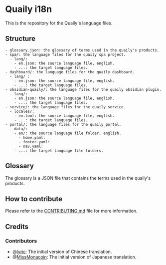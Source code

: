 # Quaily i18n

This is the repository for the Quaily's language files.

## Structure

```
- glossary.json: the glossary of terms used in the quaily's products.
- spa/: the language files for the quaily spa project.
  - lang/:
    - en.json: the source language file, english.
    - ...: the target language files.
- dashboard/: the language files for the quaily dashboard.
  - lang/ :
    - en.json: the source language file, english.
    - ...: the target language files.
- obsidian-quaily/: the language files for the quaily obsidian plugin.
  - lang/:
    - en.json: the source language file, english.
    - ...: the target language files.
- service/: the language files for the quaily service.
  - locales/:
    - en.toml: the source language file, english.
    - ...: the target language files.
- portal/: the language files for the quaily portal.
  - data/:
    - en/: the source language file folder, english.
      - home.yaml: 
      - footer.yaml: 
      - nav.yaml: 
    - ...: the target language file folders.
```

## Glossary

The glossary is a JSON file that contains the terms used in the quaily's products.

## How to contribute

Please refer to the [CONTRIBUTING.md](CONTRIBUTING.md) file for more information.

## Credits

### Contributors

- @[lyric](https://github.com/lyricat): The initial version of Chinese translation.
- @[MissMonacoin](https://x.com/MissMonacoin): The initial version of Japanese translation.
